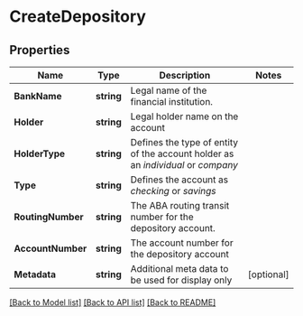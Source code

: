 # CreateDepository

## Properties
Name | Type | Description | Notes
------------ | ------------- | ------------- | -------------
**BankName** | **string** | Legal name of the financial institution. | 
**Holder** | **string** | Legal holder name on the account | 
**HolderType** | **string** | Defines the type of entity of the account holder as an *individual* or *company* | 
**Type** | **string** | Defines the account as *checking* or *savings* | 
**RoutingNumber** | **string** | The ABA routing transit number for the depository account. | 
**AccountNumber** | **string** | The account number for the depository account | 
**Metadata** | **string** | Additional meta data to be used for display only | [optional] 

[[Back to Model list]](../README.md#documentation-for-models) [[Back to API list]](../README.md#documentation-for-api-endpoints) [[Back to README]](../README.md)


